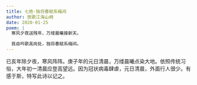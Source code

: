 ```yaml
---
title: 七绝·独将春赋系梅间
author: 放歌江海山阙
date: 2020-01-25
poem: |
  寒风夕夜送残年，万缕晨曦接新天。

  我自吟歌高岗处，独将春赋系梅间。
---
```


已亥年除夕夜，寒风阵阵。庚子年的元日清晨，万缕晨曦点染大地。依照传统习俗，大年初一清晨应登高望远。因为冠状病毒肆虐，元日清晨，外面行人很少。有感于斯，特写此诗以记之。
